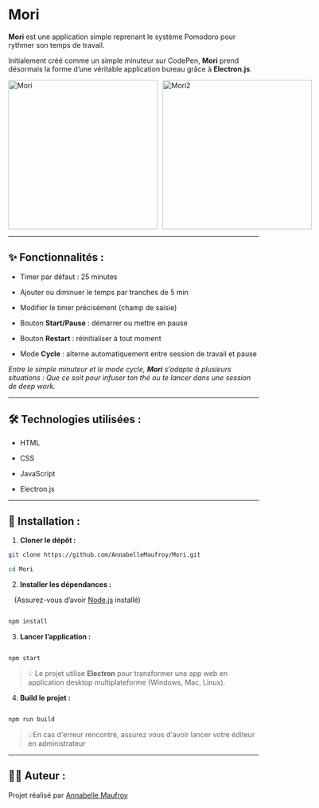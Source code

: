 # Mori

**Mori** est une application simple reprenant le système Pomodoro pour rythmer son temps de travail.  

Initialement créé comme un simple minuteur sur CodePen, **Mori** prend désormais la forme d’une véritable application bureau grâce à **Electron.js**.

<div style="display: flex; gap: 10px;">
  <img src="https://i.imgur.com/1aAR8l6.png" alt="Mori" style="width: 300px;">
  <img src="https://i.imgur.com/GorXInv.png" alt="Mori2" style="width: 300px;">
</div>

---

## ✨ Fonctionnalités :

- Timer par défaut : 25 minutes  

- Ajouter ou diminuer le temps par tranches de 5 min  

- Modifier le timer précisément (champ de saisie)  

- Bouton **Start/Pause** : démarrer ou mettre en pause  

- Bouton **Restart** : réinitialiser à tout moment  

- Mode **Cycle** : alterne automatiquement entre session de travail et pause

 *Entre le simple minuteur et le mode cycle, **Mori** s’adapte à plusieurs situations :*
*Que ce soit pour infuser ton thé ou te lancer dans une session de deep work.*

---

## 🛠️ Technologies utilisées :

- HTML

- CSS

- JavaScript

- Electron.js

---

## 🚀 Installation :

1. **Cloner le dépôt :**

```bash
git clone https://github.com/AnnabelleMaufroy/Mori.git

cd Mori
```

2. **Installer les dépendances :**

   (Assurez-vous d’avoir [Node.js](https://nodejs.org) installé)

```bash

npm install

```

3. **Lancer l’application :**

```bash

npm start

```


> 💡 Le projet utilise **Electron** pour transformer une app web en application desktop multiplateforme (Windows, Mac, Linux).

4. **Build le projet :**

```bash

npm run build

```

> 💡En cas d'erreur rencontré, assurez vous d'avoir lancer votre éditeur en administrateur 
---

## 👩‍💻 Auteur :

Projet réalisé par [Annabelle Maufroy](https://github.com/AnnabelleMaufroy)  

